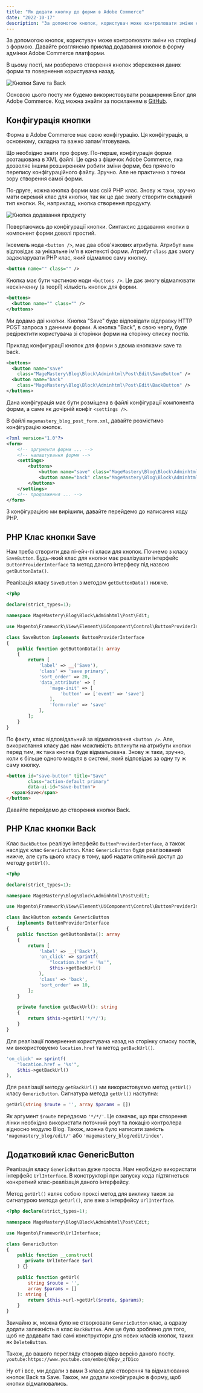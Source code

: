 ```yaml
---
title: "Як додати кнопку до форми в Adobe Commerce"
date: "2022-10-17"
description: "За допомогою кнопок, користувач може контролювати зміни на сторінці з формою. Давайте розглянемо приклад додавання кнопок в форму адмінки Adobe Commerce платформи."
---
```


За допомогою кнопок, користувач може контролювати зміни на сторінці з формою. Давайте розглянемо приклад додавання кнопок в форму адмінки Adobe Commerce платформи.

В цьому пості, ми розберемо створення кнопок збереження даних форми та повернення користувача назад.

![Кнопки Save та Back](/new-buttons.png)

Основою цього посту ми будемо використовувати розширення Блог для Adobe Commerce. Код можна знайти за посиланням в [GitHub](https://github.com/mcspronko/magento2-blog-module).

## Конфігурація кнопки
Форма в Adobe Commerce має свою конфігурацію. Ця конфігурація, в основному, складна та важко запам'ятовувана. 

Що необхідно знати про форму. По-перше, конфігурація форми розташована в XML файлі. Це одна з фішечок Adobe Commerce, яка дозволяє іншим розширенням робити зміни форми, без прямого перепису конфігураційного файлу. Зручно. Але не практично з точки зору створення самої форми. 

По-друге, кожна кнопка форми має свій PHP клас. Знову ж таки, зручно мати окремий клас для кнопки, так як це дає змогу створити складний тип кнопки. Як, наприклад, кнопка створення продукту. 

![Кнопка додавання продукту](/add-product-button.png)

Повертаючись до конфігурації кнопки. Синтаксис додавання кнопки в компонент форми доволі простий.

Іксемель нода `<button />`, має два обов'язкових атрибута. Атрибут `name` відповідає за унікальне ім'я в контексті форми. Атрибут `class` дає змогу задекларувати PHP клас, який відмалює саму кнопку.
```xml
<button name="" class="" />
```

Кнопка має бути частиною ноди `<buttons />`. Це дає змогу відмалювати нескінченну (в теорії) кількість кнопок для форми.

```xml
<buttons>
  <button name="" class="" />
</buttons>
```

Ми додамо дві кнопки. Кнопка "Save" буде відповідати відправку HTTP POST запроса з данними форми. А кнопка "Back", в свою чергу, буде редіректити користувача зі сторінки форми на сторінку списку постів.

Приклад конфигурації кнопок для форми з двома кнопками save та back.
```xml
<buttons>
  <button name="save" 
    class="MageMastery\Blog\Block\Adminhtml\Post\Edit\SaveButton" />
  <button name="back" 
    class="MageMastery\Blog\Block\Adminhtml\Post\Edit\BackButton" />
</buttons>
```

Дана конфігурація має бути розміщена в файлі конфігурації компонента форми, а саме як дочірній конфіг `<settings />`.

В файлі `magemastery_blog_post_form.xml`, давайте розмістимо конфігурацію кнопок.

```xml
<?xml version="1.0"?>
<form>
    <!-- аргументи форми ... -->
    <!-- налаштування форми -->
    <settings>
        <buttons>
            <button name="save" class="MageMastery\Blog\Block\Adminhtml\Post\Edit\SaveButton" />
            <button name="back" class="MageMastery\Blog\Block\Adminhtml\Post\Edit\BackButton" />
        </buttons>
    </settings>
    <!-- продовження ... -->
</form>
```

З конфігурацією ми вирішили, давайте перейдемо до написання коду PHP.

## PHP Клас кнопки Save

Нам треба створити два пі-ейч-пі класи для кнопок. Почнемо з класу `SaveButton`. Будь-який клас для кнопки має реалізувати інтерфейс `ButtonProviderInterface` та метод даного інтерфесу під назвою `getButtonData()`.

Реалізація класу `SaveButton` з методом `getButtonData()` нижче.
```php
<?php

declare(strict_types=1);

namespace MageMastery\Blog\Block\Adminhtml\Post\Edit;

use Magento\Framework\View\Element\UiComponent\Control\ButtonProviderInterface;

class SaveButton implements ButtonProviderInterface
{
    public function getButtonData(): array
    {
        return [
            'label' => __('Save'),
            'class' => 'save primary',
            'sort_order' => 20,
            'data_attribute' => [
                'mage-init' => [
                    'button' => ['event' => 'save']
                ],
                'form-role' => 'save'
            ],
        ];
    }
}
```

По факту, клас відповідальний за відмалювання `<button />`. Але, використання класу дає нам можливість вплинути на атрибути кнопки перед тим, як така кнопка буде відмальована. Знову ж таки, зручно, коли є більше одного модуля в системі, який відповідає за одну ту ж саму кнопку.

```html
<button id="save-button" title="Save" 
        class="action-default primary" 
        data-ui-id="save-button">
  <span>Save</span>
</button>
```

Давайте перейдемо до створення кнопки Back.

## PHP Клас кнопки Back

Клас `BackButton` реалізує інтерфейс `ButtonProviderInterface`, а також наслідує клас `GenericButton`.
Клас `GenericButton` буде реалізований нижче, але суть цього класу в тому, щоб надати спільний доступ до методу `getUrl()`.

```php
<?php

declare(strict_types=1);

namespace MageMastery\Blog\Block\Adminhtml\Post\Edit;

use Magento\Framework\View\Element\UiComponent\Control\ButtonProviderInterface;

class BackButton extends GenericButton 
    implements ButtonProviderInterface
{
    public function getButtonData(): array
    {
        return [
            'label' => __('Back'),
            'on_click' => sprintf(
                "location.href = '%s'", 
                $this->getBackUrl()
            ),
            'class' => 'back',
            'sort_order' => 10,
        ];
    }

    private function getBackUrl(): string
    {
        return $this->getUrl('*/*/');
    }
}
```

Для реалізації повернення користувача назад на сторінку списку постів, ми використовуємо `location.href` та метод `getBackUrl()`.

```php
'on_click' => sprintf(
    "location.href = '%s'", 
    $this->getBackUrl()
),
```

Для реалізації методу `getBackUrl()` ми використовуємо метод `getUrl()` класу `GenericButton`. 
Сигнатура метода `getUrl()` наступна:
```php 
getUrl(string $route = '', array $params = [])
```

Як аргумент `$route` передаємо `'*/*/'`. Це означає, що при створення лінки необхідно використати поточний роут та локацію контролера відносно модулю Blog.
Також, можна було написати замість `'magemastery_blog/edit/'` або `'magemastery_blog/edit/index'`.

## Додатковий клас GenericButton

Реалізація класу `GenericButton` дуже проста. Нам необхідно використати інтерфейс `UrlInterface`. 
В конструкторі при запуску кода підтягнеться конкретний клас-реалізація даного інтерфейсу. 

Метод `getUrl()` являє собою проксі метод для виклику також за сигнатурою метода `getUrl()`, але вже з інтерфейсу `UrlInterface`. 

```php
<?php declare(strict_types=1);

namespace MageMastery\Blog\Block\Adminhtml\Post\Edit;

use Magento\Framework\UrlInterface;

class GenericButton
{
    public function __construct(
       private UrlInterface $url
    ) {}

    public function getUrl(
        string $route = '', 
        array $params = []
    ): string {
        return $this->url->getUrl($route, $params);
    }
}
```

Звичайно ж, можна було не створювати `GenericButton` клас, а одразу додати залежність в клас `BackButton`. Але це було зроблено для того, щоб не додавати такі самі конструктори для нових класів кнопок, таких як `DeleteButton`.

Також, до вашого перегляду створив відео версію даного посту.
`youtube:https://www.youtube.com/embed/0Egv_zfD1co`

Ну от і все, ми додали з вами 3 класа для створення та відмалювання кнопок Back та Save. Також, ми додали конфігурацію в форму, щоб кнопки відмалювались.
